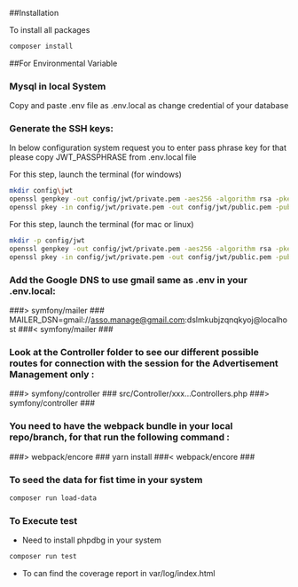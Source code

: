 
##Installation

To install all packages
````bash
composer install
````

##For Environmental Variable

### Mysql in local System
Copy and paste .env file as .env.local as change credential of your database 

### Generate the SSH keys:

In below configuration system request you to enter pass phrase key
for that please copy JWT_PASSPHRASE from .env.local file

For this step, launch the terminal (for windows)
````bash
mkdir config\jwt
openssl genpkey -out config/jwt/private.pem -aes256 -algorithm rsa -pkeyopt rsa_keygen_bits:4096
openssl pkey -in config/jwt/private.pem -out config/jwt/public.pem -pubout
````
 
For this step, launch the terminal (for mac or linux)
````bash
mkdir -p config/jwt
openssl genpkey -out config/jwt/private.pem -aes256 -algorithm rsa -pkeyopt rsa_keygen_bits:4096
openssl pkey -in config/jwt/private.pem -out config/jwt/public.pem -pubout
````

### Add the Google DNS to use gmail same as .env in your .env.local:
###> symfony/mailer ###
MAILER_DSN=gmail://asso.manage@gmail.com:dslmkubjzqnqkyoj@localhost
###< symfony/mailer ###

### Look at the Controller folder to see our different possible routes for connection with the session for the Advertisement Management only :
###> symfony/controller ###
src/Controller/xxx...Controllers.php
###> symfony/controller ###

### You need to have the webpack bundle in your local repo/branch, for that run the following command :
###> webpack/encore ###
yarn install
###< webpack/encore ###

### To seed the data for fist time in your system
````bash
composer run load-data
````

### To Execute test
- Need to install phpdbg in your system
````bash
composer run test
````
- To can find the coverage report in var/log/index.html
